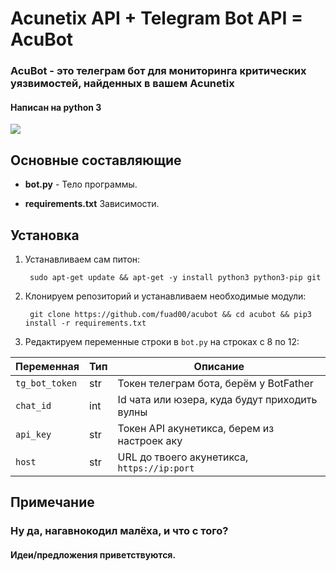 
# Acunetix API + Telegram Bot API = AcuBot

### AcuBot - это телеграм бот для мониторинга критических уязвимостей, найденных в вашем Acunetix

#### Написан на python 3

![](https://komarev.com/ghpvc/?username=acubot&color=blue)

## Основные составляющие

- **bot.py** - 
 Тело программы.

- **requirements.txt**
  Зависимости.

 ## Установка
1. Устанавливаем сам питон:

		sudo apt-get update && apt-get -y install python3 python3-pip git

2. Клонируем репозиторий и устанавливаем необходимые модули:
	
	    git clone https://github.com/fuad00/acubot && cd acubot && pip3 install -r requirements.txt
	
3. Редактируем переменные строки в `bot.py` на строках с 8 по 12:

|Переменная| Тип |  Описание |
|--|--|--|
| `tg_bot_token` | str | Токен телеграм бота, берём у BotFather|
| `chat_id` | int |Id чата или юзера, куда будут приходить вулны |
| `api_key` | str | Токен API акунетикса, берем из настроек аку|
| `host` | str | URL до твоего акунетикса, `https://ip:port` |

## Примечание

### Ну да, нагавнокодил малёха, и что с того? 
#### Идеи/предложения приветствуются.
